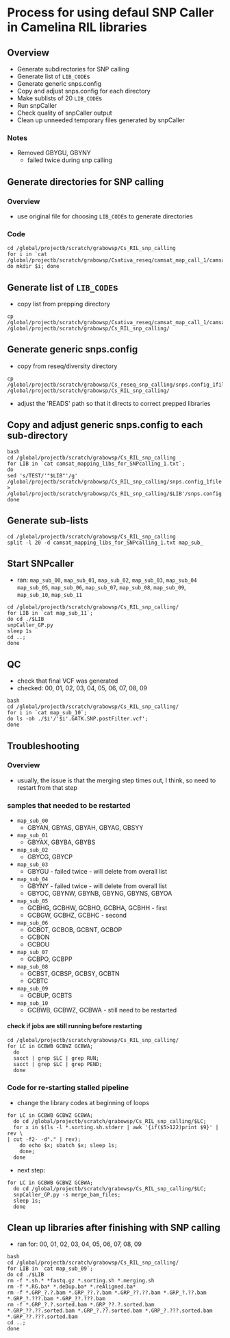 # Process for using defaul SNP Caller in Camelina RIL libraries

## Overview
* Generate subdirectories for SNP calling
* Generate list of `LIB_CODE`s
* Generate generic snps.config
* Copy and adjust snps.config for each directory
* Make sublists of 20 `LIB_CODE`s
* Run snpCaller
* Check quality of snpCaller output
* Clean up unneeded temporary files generated by snpCaller
### Notes
* Removed GBYGU, GBYNY
  * failed twice during snp calling

## Generate directories for SNP calling
### Overview
* use original file for choosing `LIB_CODE`s to generate directories
### Code
```
cd /global/projectb/scratch/grabowsp/Cs_RIL_snp_calling
for i in `cat /global/projectb/scratch/grabowsp/Csativa_reseq/camsat_map_call_1/camsat_mapping_libs_for_SNPcalling_1.txt`; do mkdir $i; done
```

## Generate list of `LIB_CODE`s
* copy list from prepping directory
```
cp /global/projectb/scratch/grabowsp/Csativa_reseq/camsat_map_call_1/camsat_mapping_libs_for_SNPcalling_1.txt /global/projectb/scratch/grabowsp/Cs_RIL_snp_calling/
```

## Generate generic snps.config
* copy from reseq/diversity directory
```
cp /global/projectb/scratch/grabowsp/Cs_reseq_snp_calling/snps.config_1file /global/projectb/scratch/grabowsp/Cs_RIL_snp_calling/
```
* adjust the 'READS' path so that it directs to correct prepped libraries

## Copy and adjust generic snps.config to each sub-directory
```
bash
cd /global/projectb/scratch/grabowsp/Cs_RIL_snp_calling
for LIB in `cat camsat_mapping_libs_for_SNPcalling_1.txt`;
do
sed 's/TEST/'"$LIB"'/g' /global/projectb/scratch/grabowsp/Cs_RIL_snp_calling/snps.config_1file > /global/projectb/scratch/grabowsp/Cs_RIL_snp_calling/$LIB'/snps.config';
done
```

## Generate sub-lists
```
cd /global/projectb/scratch/grabowsp/Cs_RIL_snp_calling
split -l 20 -d camsat_mapping_libs_for_SNPcalling_1.txt map_sub_
```

## Start SNPcaller
* ran: `map_sub_00`, `map_sub_01`, `map_sub_02`, `map_sub_03`, `map_sub_04` \
`map_sub_05`, `map_sub_06`, `map_sub_07`, `map_sub_08`, `map_sub_09`, \
`map_sub_10`, `map_sub_11`
```
cd /global/projectb/scratch/grabowsp/Cs_RIL_snp_calling/
for LIB in `cat map_sub_11`;
do cd ./$LIB
snpCaller_GP.py
sleep 1s
cd ..;
done
```

## QC
* check that final VCF was generated
* checked: 00, 01, 02, 03, 04, 05, 06, 07, 08, 09
```
bash
cd /global/projectb/scratch/grabowsp/Cs_RIL_snp_calling/
for i in `cat map_sub_10`;
do ls -oh ./$i'/'$i'.GATK.SNP.postFilter.vcf';
done
```

## Troubleshooting
### Overview
* usually, the issue is that the merging step times out, I think, so need to \
restart from that step
### samples that needed to be restarted
* `map_sub_00`
  * GBYAN, GBYAS, GBYAH, GBYAG, GBSYY
* `map_sub_01`
  * GBYAX, GBYBA, GBYBS
* `map_sub_02`
  * GBYCG, GBYCP
* `map_sub_03`
  * GBYGU - failed twice - will delete from overall list
* `map_sub_04`
  * GBYNY - failed twice - will delete from overall list
  * GBYOC, GBYNW, GBYNB, GBYNG, GBYNS, GBYOA
* `map_sub_05`
  * GCBHG, GCBHW, GCBHO, GCBHA, GCBHH - first
  * GCBGW, GCBHZ, GCBHC - second
* `map_sub_06`
  * GCBOT, GCBOB, GCBNT, GCBOP
  * GCBON
  * GCBOU
* `map_sub_07`
  * GCBPO, GCBPP
* `map_sub_08`
  * GCBST, GCBSP, GCBSY, GCBTN
  * GCBTC
* `map_sub_09`
  * GCBUP, GCBTS
* `map_sub_10`
  * GCBWB, GCBWZ, GCBWA - still need to be restarted
#### check if jobs are still running before restarting
```
cd /global/projectb/scratch/grabowsp/Cs_RIL_snp_calling/
for LC in GCBWB GCBWZ GCBWA;
  do
  sacct | grep $LC | grep RUN;
  sacct | grep $LC | grep PEND; 
  done
```
### Code for re-starting stalled pipeline
* change the library codes at beginning of loops
```
for LC in GCBWB GCBWZ GCBWA;
  do cd /global/projectb/scratch/grabowsp/Cs_RIL_snp_calling/$LC;
  for x in $(ls -l *.sorting.sh.stderr | awk '{if($5>122)print $9}' | rev \
| cut -f2- -d"." | rev);
    do echo $x; sbatch $x; sleep 1s;
    done;
  done
```
* next step:
```
for LC in GCBWB GCBWZ GCBWA;
  do cd /global/projectb/scratch/grabowsp/Cs_RIL_snp_calling/$LC;
  snpCaller_GP.py -s merge_bam_files;
  sleep 1s;
  done
```

## Clean up libraries after finishing with SNP calling
* ran for: 00, 01, 02, 03, 04, 05, 06, 07, 08, 09
```
bash
cd /global/projectb/scratch/grabowsp/Cs_RIL_snp_calling/
for LIB in `cat map_sub_09`;
do cd ./$LIB
rm -f *.sh.* *fastq.gz *.sorting.sh *.merging.sh
rm -f *.RG.ba* *.deDup.ba* *.reAligned.ba*
rm -f *.GRP_?.?.bam *.GRP_??.?.bam *.GRP_??.??.bam *.GRP_?.??.bam *.GRP_?.???.bam *.GRP_??.???.bam
rm -f *.GRP_?.?.sorted.bam *.GRP_??.?.sorted.bam *.GRP_??.??.sorted.bam *.GRP_?.??.sorted.bam *.GRP_?.???.sorted.bam *.GRP_??.???.sorted.bam
cd ..;
done
```


